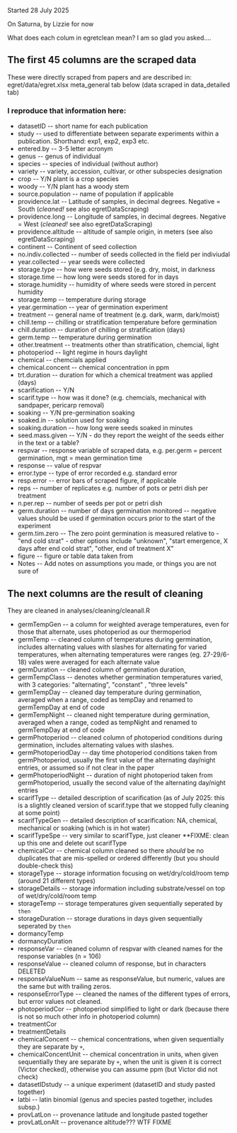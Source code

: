 Started 28 July 2025

On Saturna, by Lizzie for now 

What does each colum in egretclean mean? I am so glad you asked....

## The first 45 columns are the scraped data 

These were directly scraped from papers and are described in:
egret/data/egret.xlsx meta_general tab below (data scraped in data_detailed tab)

### I reproduce that information here: 

* datasetID -- short name for each publication
* study	-- used to differentiate between separate experiments within a publication. Shorthand: exp1, exp2, exp3 etc.
* entered.by -- 3-5 letter acronym 
* genus -- genus of individual
* species -- species of individual (without author)
* variety -- variety, accession, cultivar, or other subspecies designation
* crop -- Y/N plant is a crop species
* woody -- Y/N plant has a woody stem
* source.population -- name of population if applicable
* providence.lat -- Latitude of samples, in decimal degrees. Negative = South (_cleaned!_ see also egretDataScraping)
* providence.long -- Longitude of samples, in decimal degrees. Negative = West (_cleaned!_ see also egretDataScraping)
* providence.altitude -- altitude of sample origin, in meters (see also egretDataScraping)
* continent -- Continent of seed collection
* no.indiv.collected -- number of seeds collected in the field per indiviudal
* year.collected -- year seeds were collected
* storage.type -- how were seeds stored (e.g. dry, moist, in darkness
* storage.time -- how long were seeds stored for in days
* storage.humidity -- humidity of where seeds were stored in percent humidity
* storage.temp -- temperature during storage
* year.germination -- year of germination experiment
* treatment -- general name of treatment (e.g. dark, warm, dark/moist)
* chill.temp -- chilling or stratification temperature before germination
* chill.duration -- duration of chilling or stratification (days)
* germ.temp -- temperature during germination
* other.treatment -- treatments other than stratification, chemcial, light
* photoperiod -- light regime in hours daylight 
* chemical -- chemcials applied
* chemical.concent -- chemical concentration in ppm
* trt.duration -- duration for which a chemical treatment was applied (days)
* scarification -- Y/N 
* scarif.type -- how was it done? (e.g. chemcials, mechanical with sandpaper, pericarp removal)
* soaking -- Y/N pre-germination soaking
* soaked.in -- solution used for soaking
* soaking.duration -- how long were seeds soaked in minutes
* seed.mass.given -- Y/N - do they report the weight of the seeds either in the text or a table?
* respvar -- response variable of scraped data, e.g. per.germ = percent germination, mgt = mean germination time
* response -- value of respvar 
* error.type -- type of error recorded e.g. standard error
* resp.error -- error bars of scraped figure, if applicable
* reps -- number of replicates e.g. number of pots or petri dish per treatment
* n.per.rep -- number of seeds per pot or petri dish
* germ.duration -- number of days germination monitored -- negative values should be used if germination occurs prior to the start of the experiment 
* germ.tim.zero -- The zero point germination is measured relative to - "end cold strat" - other options include "unknown", "start emergence, X days after end cold strat", "other, end of treatment X"
* figure -- figure or table data taken from
* Notes -- Add notes on assumptions you made, or things you are not sure of

## The next columns are the result of cleaning

They are cleaned in analyses/cleaning/cleanall.R 

* germTempGen -- a column for weighted average temperatures, even for those that alternate, uses photoperiod as our thermoperiod
* germTemp  -- cleaned column of temperatures during germination, includes alternating values with slashes for alternating for varied temperatures, when alternating temperatures were ranges (eg. 27-29/6-18) vales were averaged for each alternate value
* germDuration -- cleaned column of germination duration, 
* germTempClass -- denotes whether germination temperatures varied, with 3 categories: "alternating", "constant" , "three levels"
* germTempDay -- cleaned day temperature during germination, averaged when a range, coded as tempDay and renamed to germTempDay at end of code
* germTempNight -- cleaned night temperature during germination, averaged when a range, coded as tempNight and renamed to germTempDay at end of code
* germPhotoperiod -- cleaned column of photoperiod conditions during germination, includes alternating values with slashes.
* germPhotoperiodDay -- day time photoperiod conditions taken from germPhotoperiod, usually the first value of the alternating day/night entries, or assumed so if not clear in the paper
* germPhotoperiodNight -- duration of night photoperiod taken from germPhotoperiod, usually the second value of the alternating day/night entries
* scarifType -- detailed description of scarification (as of July 2025: this is a slightly cleaned version of scarif.type that we stopped fully cleaning at some point)
* scarifTypeGen -- detailed description of scarification: NA, chemical, mechanical or soaking (which is in hot water)
* scarifTypeSpe -- very similar to scarifType, just cleaner **FIXME: clean up this one and delete out scarifType
* chemicalCor -- chemical column cleaned so there *should* be no duplicates that are mis-spelled or ordered differently (but you should double-check this)
* storageType -- storage information focusing on wet/dry/cold/room temp (around 21 different types)
* storageDetails -- storage information including substrate/vessel on top of wet/dry/cold/room temp 
* storageTemp -- storage temperatures given sequentially seperated by `then`
* storageDuration -- storage durations in days given sequentially seperated by `then`
* dormancyTemp
* dormancyDuration
* responseVar -- cleaned column of respvar with cleaned names for the response variables (n = 106)
* responseValue -- cleaned column of response, but in characters DELETED
* responseValueNum -- same as responseValue, but numeric, values are the same but with trailing zeros. 
* responseErrorType -- cleaned the names of the different types of errors, but error values not cleaned.
* photoperiodCor -- photoperiod simplified to light or dark (because there is not so much other info in photoperiod column)
* treatmentCor     
* treatmentDetails
* chemicalConcent -- chemical concentrations, when given sequentially they are separate by `+`, 
* chemicalConcentUnit -- chemical concentration in units, when given sequentially they are separate by `+`, when the unit is given it is correct (Victor checked), otherwise you can assume ppm (but Victor did not check)
* datasetIDstudy -- a unique experiment (datasetID and study pasted together)
* latbi	-- latin binomial (genus and species pasted together, includes subsp.)
* provLatLon -- provenance latitude and longitude pasted together
* provLatLonAlt -- provenance altitude??? WTF FIXME

